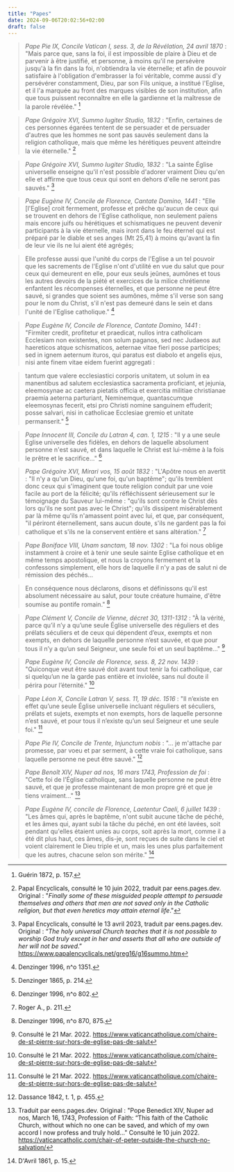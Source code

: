 ```yaml
---
title: "Papes"
date: 2024-09-06T20:02:56+02:00
draft: false
---
```



> *Pape Pie IX, Concile Vatican I, sess. 3, de la Révélation, 24 avril 1870* : "Mais parce que, sans la foi, il est impossible de plaire à Dieu et de parvenir à être justifié, et personne, à moins qu'il ne persévère jusqu'à la fin dans la foi, n'obtiendra la vie éternelle; et afin de pouvoir satisfaire à l'obligation d'embrasser la foi véritable, comme aussi d'y persévérer constamment, Dieu, par son Fils unique, a institué l'Eglise, et il l'a marquée au front des marques visibles de son institution, afin que tous puissent reconnaître en elle la gardienne et la maîtresse de la parole révélée." [^1]

[^1]: Guérin 1872, p. 157. 

> *Pape Grégoire XVI, Summo Iugiter Studio, 1832* : "Enfin, certaines de ces personnes égarées tentent de se persuader et de persuader d'autres que les hommes ne sont pas sauvés seulement dans la religion catholique, mais que même les hérétiques peuvent atteindre la vie éternelle." [^2]

[^2]: Papal Encyclicals, consulté le 10 juin 2022, traduit par eens.pages.dev. Original : "*Finally some of these misguided people attempt to persuade themselves and others that men are not saved only in the Catholic religion, but that even heretics may attain eternal life*."

> *Pape Grégoire XVI, Summo Iugiter Studio, 1832* : "La sainte Église universelle enseigne qu'il n'est possible d'adorer vraiment Dieu qu'en elle et affirme que tous ceux qui sont en dehors d'elle ne seront pas sauvés." [^3]

[^3]: Papal Encyclicals, consulté le 13 avril 2023, traduit par eens.pages.dev. Original : “*The holy universal Church teaches that it is not possible to worship God truly except in her and asserts that all who are outside of her will not be saved*.” https://www.papalencyclicals.net/greg16/g16summo.htm








> *Pape Eugène IV, Concile de Florence, Cantate Domino, 1441* : "Elle [l'Eglise] croit fermement, professe et prêche qu'aucun de ceux qui se trouvent en dehors de l'Eglise catholique, non seulement païens mais encore juifs ou hérétiques et schismatiques ne peuvent devenir participants à la vie éternelle, mais iront dans le feu éternel qui est préparé par le diable et ses anges (Mt 25,41) à moins qu'avant la fin de leur vie ils ne lui aient été agrégés; 

> Elle professe aussi que l'unité du corps de l'Eglise a un tel pouvoir que les sacrements de l'Eglise n'ont d'utilité en vue du salut que pour ceux qui demeurent en elle, pour eux seuls jeûnes, aumônes et tous les autres devoirs de la piété et exercices de la milice chrétienne enfantent les récompenses éternelles, et que personne ne peut être sauvé, si grandes que soient ses aumônes, même s'il verse son sang pour le nom du Christ, s'il n'est pas demeuré dans le sein et dans l'unité de l'Eglise catholique." [^4]

[^4]: Denzinger 1996, n^o 1351.

> *Pape Eugène IV, Concile de Florence, Cantate Domino, 1441* : "Firmiter credit, profitetur et praedicat, nullos intra catholicam Ecclesiam non existentes, non solum paganos, sed nec Judaeos aut haereticos atque schismaticos, aeternae vitae fieri posse participes; sed in ignem aeternum ituros, qui paratus est diabolo et angelis ejus, nisi ante finem vitae eidem fuerint aggregati : 

> tantum que valere ecclesiastici corporis unitatem, ut solum in ea manentibus ad salutem ecclesiastica sacramenta proficiant, et jejunia, eleemosynae ac caetera pietatis officia et exercitia militiae christianae praemia aeterna parturiant, Neminemque, quantascumque eleemosynas fecerit, etsi pro Christi nomine sanguinem effuderit; posse salvari, nisi in catholicae Ecclesiae gremio et unitate permanserit." [^5]

[^5]: Denzinger 1865, p. 214.

> *Pape Innocent III, Concile du Latran 4, can. 1, 1215* : "Il y a une seule Eglise universelle des fidèles, en dehors de laquelle absolument personne n'est sauvé, et dans laquelle le Christ est lui-même à la fois le prêtre et le sacrifice..." [^6]

[^6]: Denzinger 1996, n^o 802.

> *Pape Grégoire XVI, Mirari vos, 15 août 1832* : "L'Apôtre nous en avertit : "Il n'y a qu'un Dieu, qu'une foi, qu'un baptême"; qu'ils tremblent donc ceux qui s'imaginent que toute religion conduit par une voie facile au port de la félicité; qu'ils réfléchissent sérieusement sur le témoignage du Sauveur lui-même : "qu'ils sont contre le Christ dès lors qu'ils ne sont pas avec le Christ"; qu'ils dissipent misérablement par là même qu'ils n'amassent point avec lui, et que, par conséquent, "il périront éternellement, sans aucun doute, s'ils ne gardent pas la foi catholique et s'ils ne la conservent entière et sans altération." [^7]

[^7]: Roger A., p. 211.

> *Pape Boniface VIII, Unam sanctam, 18 nov. 1302* : "La foi nous oblige instamment à croire et à tenir une seule sainte Eglise catholique et en même temps apostolique, et nous la croyons fermement et la confessons simplement, elle hors de laquelle il n'y a pas de salut ni de rémission des péchés...

> En conséquence nous déclarons, disons et définissons qu'il est absolument nécessaire au salut, pour toute créature humaine, d'être soumise au pontife romain." [^8]

[^8]: Denzinger 1996, n^o 870, 875.

> *Pape Clément V, Concile de Vienne, décret 30, 1311-1312* :  "À la vérité, parce qu’il n’y a qu’une seule Église universelle des réguliers et des prélats séculiers et de ceux qui dépendent d’eux, exempts et non exempts, en dehors de laquelle personne n’est sauvée, et que pour tous il n’y a qu’un seul Seigneur, une seule foi et un seul baptême..." [^9]

[^9]: Consulté le 21 Mar. 2022. https://www.vaticancatholique.com/chaire-de-st-pierre-sur-hors-de-eglise-pas-de-salut

> *Pape Eugène IV, Concile de Florence, sess. 8, 22 nov. 1439* : "Quiconque veut être sauvé doit avant tout tenir la foi catholique, car si quelqu’un ne la garde pas entière et inviolée, sans nul doute il périra pour l’éternité." [^10]

[^10]: Consulté le 21 Mar. 2022. https://www.vaticancatholique.com/chaire-de-st-pierre-sur-hors-de-eglise-pas-de-salut

> *Pape Léon X, Concile Latran V, sess. 11, 19 déc. 1516* : "Il n’existe en effet qu’une seule Église universelle incluant réguliers et séculiers, prélats et sujets, exempts et non exempts, hors de laquelle personne n’est sauvé, et pour tous il n’existe qu’un seul Seigneur et une seule foi." [^11]

[^11]: Consulté le 21 Mar. 2022. https://www.vaticancatholique.com/chaire-de-st-pierre-sur-hors-de-eglise-pas-de-salut

> *Pape Pie IV, Concile de Trente, Injunctum nobis* : "... je m'attache par promesse, par voeu et par serment, à cette vraie foi catholique, sans laquelle personne ne peut être sauvé." [^12]

[^12]: Dassance 1842, t. 1, p. 455.

> *Pape Benoît XIV, Nuper ad nos, 16 mars 1743, Profession de foi* :  "Cette foi de l'Église catholique, sans laquelle personne ne peut être sauvé, et que je professe maintenant de mon propre gré et que je tiens vraiment..." [^13]

[^13]: Traduit par eens.pages.dev. Original : "Pope Benedict XIV, Nuper ad nos, March 16, 1743, Profession of Faith: “This faith of the Catholic Church, without which no one can be saved, and which of my own accord I now profess and truly hold..." Consulté le 10 juin 2022. https://vaticancatholic.com/chair-of-peter-outside-the-church-no-salvation/

> *Pape Eugène IV, concile de Florence, Laetentur Caeli, 6 juillet 1439* : "Les âmes qui, après le baptême, n'ont subit aucune tâche de péché, et les âmes qui, ayant subi la tâche du péché, en ont été lavées, soit pendant qu'elles étaient unies au corps, soit après la mort, comme il a été dit plus haut, ces âmes, dis-je, sont reçues de suite dans le ciel et voient clairement le Dieu triple et un, mais les unes plus parfaitement que les autres, chacune selon son mérite." [^14]

[^14]: D'Avril 1861, p. 15.
